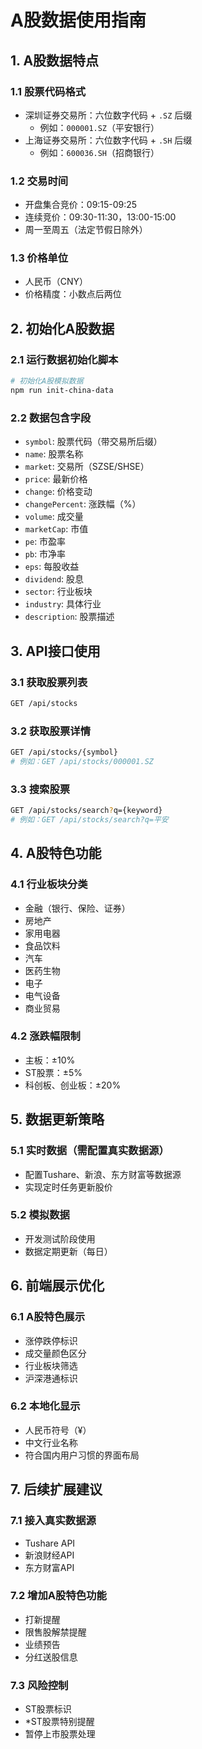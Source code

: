 # A股数据使用指南

## 1. A股数据特点

### 1.1 股票代码格式

- 深圳证券交易所：六位数字代码 + `.SZ` 后缀
  - 例如：`000001.SZ`（平安银行）
- 上海证券交易所：六位数字代码 + `.SH` 后缀
  - 例如：`600036.SH`（招商银行）

### 1.2 交易时间

- 开盘集合竞价：09:15-09:25
- 连续竞价：09:30-11:30，13:00-15:00
- 周一至周五（法定节假日除外）

### 1.3 价格单位

- 人民币（CNY）
- 价格精度：小数点后两位

## 2. 初始化A股数据

### 2.1 运行数据初始化脚本

```bash
# 初始化A股模拟数据
npm run init-china-data
```

### 2.2 数据包含字段

- `symbol`: 股票代码（带交易所后缀）
- `name`: 股票名称
- `market`: 交易所（SZSE/SHSE）
- `price`: 最新价格
- `change`: 价格变动
- `changePercent`: 涨跌幅（%）
- `volume`: 成交量
- `marketCap`: 市值
- `pe`: 市盈率
- `pb`: 市净率
- `eps`: 每股收益
- `dividend`: 股息
- `sector`: 行业板块
- `industry`: 具体行业
- `description`: 股票描述

## 3. API接口使用

### 3.1 获取股票列表

```bash
GET /api/stocks
```

### 3.2 获取股票详情

```bash
GET /api/stocks/{symbol}
# 例如：GET /api/stocks/000001.SZ
```

### 3.3 搜索股票

```bash
GET /api/stocks/search?q={keyword}
# 例如：GET /api/stocks/search?q=平安
```

## 4. A股特色功能

### 4.1 行业板块分类

- 金融（银行、保险、证券）
- 房地产
- 家用电器
- 食品饮料
- 汽车
- 医药生物
- 电子
- 电气设备
- 商业贸易

### 4.2 涨跌幅限制

- 主板：±10%
- ST股票：±5%
- 科创板、创业板：±20%

## 5. 数据更新策略

### 5.1 实时数据（需配置真实数据源）

- 配置Tushare、新浪、东方财富等数据源
- 实现定时任务更新股价

### 5.2 模拟数据

- 开发测试阶段使用
- 数据定期更新（每日）

## 6. 前端展示优化

### 6.1 A股特色展示

- 涨停跌停标识
- 成交量颜色区分
- 行业板块筛选
- 沪深港通标识

### 6.2 本地化显示

- 人民币符号（¥）
- 中文行业名称
- 符合国内用户习惯的界面布局

## 7. 后续扩展建议

### 7.1 接入真实数据源

- Tushare API
- 新浪财经API
- 东方财富API

### 7.2 增加A股特色功能

- 打新提醒
- 限售股解禁提醒
- 业绩预告
- 分红送股信息

### 7.3 风险控制

- ST股票标识
- *ST股票特别提醒
- 暂停上市股票处理
